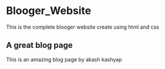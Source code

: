# Blooger_Website
This is the complete blooger website create using html and css

## A great blog page
This is an amazing blog page by akash kashyap
